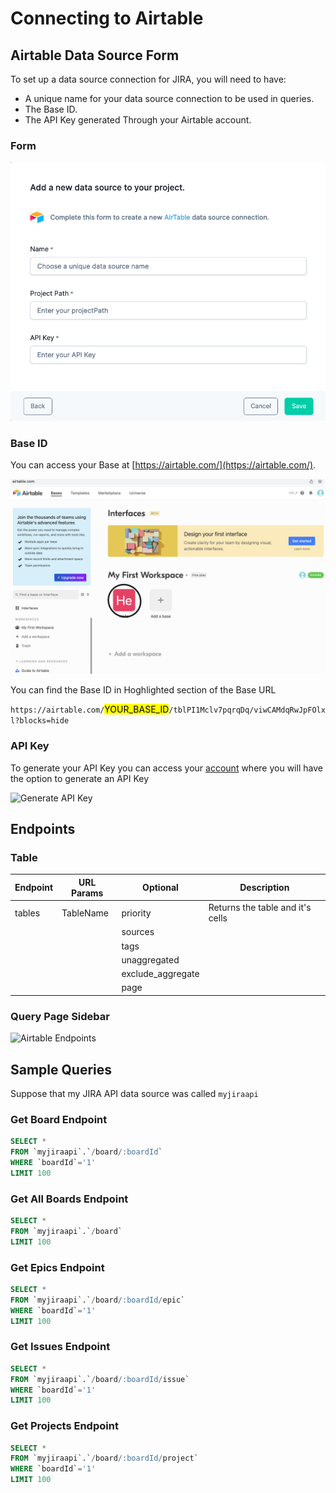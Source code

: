 # Connecting to Airtable

## Airtable Data Source Form
To set up a data source connection for JIRA, you will need to have:

- A unique name for your data source connection to be used in queries.
- The Base ID.
- The API Key generated Through your Airtable account.

### Form

![Airtable Form][image-1]


### Base ID
You can access your Base at [https://airtable.com/](https://airtable.com/).

![Finding your base][image-3] 

You can find the Base ID in Hoghlighted section of the Base URL


`https://airtable.com/`<mark>YOUR_BASE_ID</mark>`/tblPI1Mclv7pqrqDq/viwCAMdqRwJpFOlxl?blocks=hide`

### API Key

To generate your API Key you can access your [account](https://airtable.com/account) where you will have the option to generate an API Key


![Generate API Key][image-6]


## Endpoints


### Table

| Endpoint | URL Params | Optional | Description |
| -------- | ---------- | -------- | ----------  |
| tables   | TableName  | priority | Returns the table and it's cells|
|          |            |  sources               |
|          |            |  tags                   |
|          |            |  unaggregated           |
|          |            |  exclude_aggregate      |
|          |            |  page  |                 |



### Query Page Sidebar

![Airtable Endpoints][image-2]

## Sample Queries

Suppose that my JIRA API data source was called `myjiraapi`

### Get Board Endpoint

```sql
SELECT *
FROM `myjiraapi`.`/board/:boardId`
WHERE `boardId`='1'
LIMIT 100
```

### Get All Boards Endpoint

```sql
SELECT *
FROM `myjiraapi`.`/board`
LIMIT 100
```

### Get Epics Endpoint

```sql
SELECT *
FROM `myjiraapi`.`/board/:boardId/epic`
WHERE `boardId`='1'
LIMIT 100
```

### Get Issues Endpoint

```sql
SELECT *
FROM `myjiraapi`.`/board/:boardId/issue`
WHERE `boardId`='1'
LIMIT 100
```

### Get Projects Endpoint

```sql
SELECT *
FROM `myjiraapi`.`/board/:boardId/project`
WHERE `boardId`='1'
LIMIT 100
```


[image-6]: ../../../img/api/airtable/airtable-generate-api.png
[image-4]: ../../../img/api/jira-find-email.png
[image-3]: ../../../img/api/airtable/airtable-base.png
[image-1]: ../../../img/api/airtable/airtable-form.png
[image-2]: ../../../img/api/airtable-endpoint.png